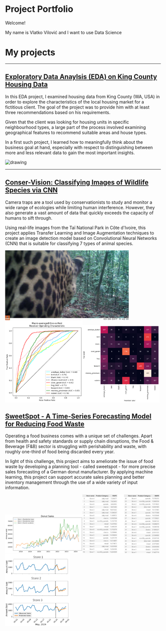 # Project Portfolio

Welcome!

My name is Vlatko Vilović and I want to use Data Science 


# My projects
---

## **[Exploratory Data Anaylsis (EDA) on King County Housing Data]** 
[Exploratory Data Anaylsis (EDA) on King County Housing Data]: https://github.com/vlatko-v/ds-king_county_housing-EDA

In this EDA project, I examined housing data from King County (WA, USA) in order to explore the characteristics of the local housing market for a fictitious client. The goal of the project was to provide him with at least three recommendations based on his requirements. 

Given that the client was looking for housing units in specific neighbourhood types, a large part of the process involved examining geographical features to recommend suitable areas and house types.

In a first such project, I learned how to meaningfully think about the business goal at hand, especially with respect to distinguishing between more and less relevant data to gain the most important insights. 


<img src="https://github.com/vlatko-v/ds-king_county_housing-EDA/blob/main/visualisations/avg_house_size_per_zipcode.png" alt="drawing" width="700"/>

---

## **[Conser-Vision: Classifying Images of Wildlife Species via CNN]**
[Conser-Vision: Classifying Images of Wildlife Species via CNN]: https://github.com/vlatko-v/drivendata-Conser-vision-Image-Classification

Camera traps are a tool used by conservationists to study and monitor a wide range of ecologies while limiting human interference. However, they also generate a vast amount of data that quickly exceeds the capacity of humans to sift through.

Using real-life images from the Taï National Park in Côte d'Ivoire, this project applies Transfer Learning and Image Augmentation techniques to create an image detection model based on Convolutional Neural Networks (CNN) that is suitable for classifying 7 types of animal species.

<img src="https://github.com/vlatko-v/drivendata-Conser-vision-Image-Classification/blob/main/visuals/ZJ004548.jpg" alt="drawing" width="400"/><img src="https://github.com/vlatko-v/drivendata-Conser-vision-Image-Classification/blob/main/visuals/roc_auc.png" alt="drawing" width="250"/><img src="https://github.com/vlatko-v/drivendata-Conser-vision-Image-Classification/blob/main/visuals/confusion_matrix.png" alt="drawing" width="250"/>

## **[SweetSpot - A Time-Series Forecasting Model for Reducing Food Waste]**
[SweetSpot - A Time-Series Forecasting Model for Reducing Food Waste]: https://github.com/vlatko-v/sweet-spot-donut-sales-forecasting

Operating a food business comes with a unique set of challenges. Apart from health and safety standards or supply chain disruptions, the Food & Beverage (F&B) sector is struggling with perishability and waste, with roughly one-third of food being discarded every year.

In light of this challenge, this project aims to ameliorate the issue of food waste by developing a planning tool - called sweetspot - for more precise sales forecasting of a German donut manufacturer. By applying machine learning, this project can support accurate sales planning and better inventory management through the use of a wide variety of input information.

<img src="https://github.com/vlatko-v/sweet-spot-donut-sales-forecasting/blob/main/Visuals/linechart.png" alt="drawing" width="250"/><img src="https://github.com/vlatko-v/sweet-spot-donut-sales-forecasting/blob/main/Visuals/mape_stores_products.png" alt="drawing" width="250"/><img src="https://github.com/vlatko-v/sweet-spot-donut-sales-forecasting/blob/main/Visuals/linechart_predictions.png" alt="drawing" width="210"/>